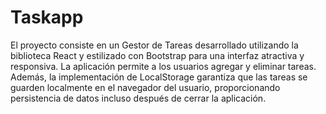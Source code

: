 # Taskapp

El proyecto consiste en un Gestor de Tareas desarrollado utilizando la biblioteca React y estilizado con Bootstrap para una interfaz atractiva y responsiva. La aplicación permite a los usuarios agregar y eliminar tareas. Además, la implementación de LocalStorage garantiza que las tareas se guarden localmente en el navegador del usuario, proporcionando persistencia de datos incluso después de cerrar la aplicación.
